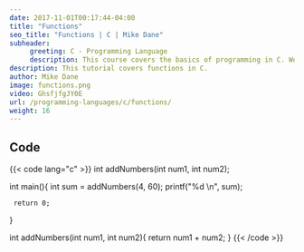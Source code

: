 ```yaml
---
date: 2017-11-01T00:17:44-04:00
title: "Functions"
seo_title: "Functions | C | Mike Dane"
subheader:
     greeting: C - Programming Language
     description: This course covers the basics of programming in C. Work your way through the videos and we'll teach you everything you need to know to start your programming journey!
description: This tutorial covers functions in C.
author: Mike Dane
image: functions.png
video: GhsfjfgJY0E
url: /programming-languages/c/functions/
weight: 16
---
```


## Code

{{< code lang="c" >}}
int addNumbers(int num1, int num2);

int main(){
     int sum = addNumbers(4, 60);
     printf("%d \n", sum);

     return 0;
}

int addNumbers(int num1, int num2){
     return num1 + num2;
}
{{< /code >}}
